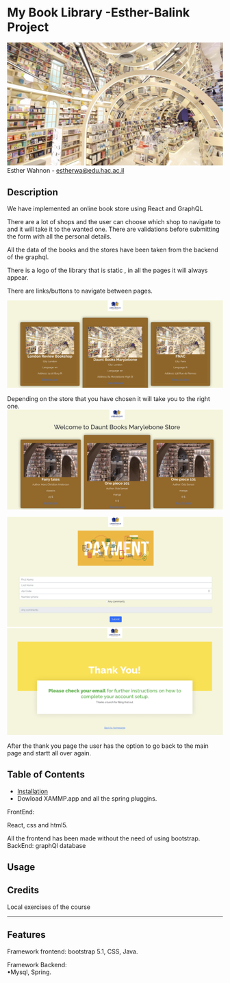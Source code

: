  # My Book Library -Esther-Balink Project
 
 ![FormExample](/public/images/book2.png)
Esther Wahnon - estherwa@edu.hac.ac.il


## Description

We have implemented an online book store using React and GraphQL

There are a lot of shops and the user can choose which shop to navigate to and it will take it to the wanted one.
There are validations before submitting the form with all the personal details.

All the data of the books and the stores have been taken from the backend of the graphql.


There is a logo of the library that is static , in all the pages it will always appear.

 
 There are links/buttons to navigate between pages.
 
  ![Form](/public/images/im1.png)
  
  Depending on the store that you have chosen it will take you to the right one.
  ![Form1](/public/images/im2.png)
  
  
  ![Form2](/public/images/im3.png)
  ![Form3](/public/images/im4.png)
  
  After the thank you page the user has the option to go back to the main page and startt all over again.
  
  
  
## Table of Contents 



- [Installation](#installation)
- Dowload XAMMP.app and all the spring pluggins.

FrontEnd:

React, css and html5.


All the frontend has been made without the need of using bootstrap.
BackEnd:
graphQl database


## Usage





## Credits


Local exercises of the course 


---



## Features
Framework frontend: bootstrap 5.1, CSS, Java.

Framework Backend:  
•Mysql, Spring.
